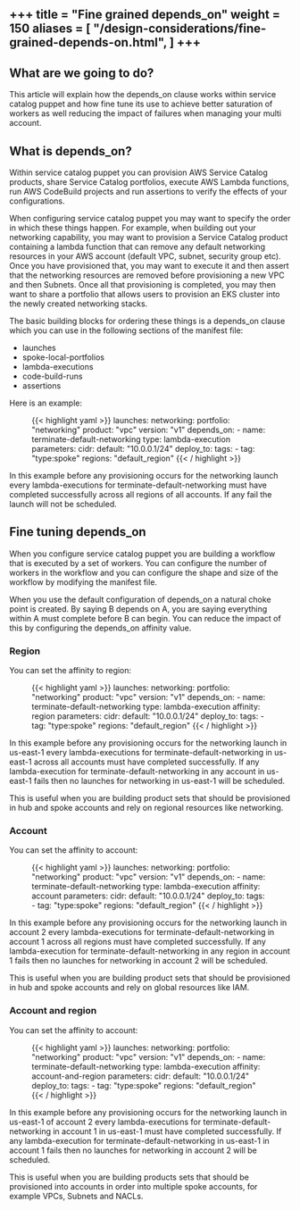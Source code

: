 +++
title = "Fine grained depends_on"
weight = 150
aliases = [
    "/design-considerations/fine-grained-depends-on.html",
]
+++
---

## What are we going to do?

This article will explain how the depends_on clause works within service catalog puppet and how fine tune its use to 
achieve better saturation of workers as well reducing the impact of failures when managing your multi account. 


## What is depends_on?

Within service catalog puppet you can provision AWS Service Catalog products, share Service Catalog portfolios, execute
AWS Lambda functions, run AWS CodeBuild projects and run assertions to verify the effects of your configurations.

When configuring service catalog puppet you may want to specify the order in which these things happen.  For example,
when building out your networking capability, you may want to provision a Service Catalog product containing a lambda 
function that can remove any default networking resources in your AWS account (default VPC, subnet, security group etc).  
Once you have provisioned that, you may want to execute it and then assert that the networking resources are removed 
before provisioning a new VPC and then Subnets.  Once all that provisioning is completed, you may then want to share a 
portfolio that allows users to provision an EKS cluster into the newly created networking stacks.

The basic building blocks for ordering these things is a depends_on clause which you can use in the following sections 
of the manifest file:

- launches
- spoke-local-portfolios
- lambda-executions
- code-build-runs
- assertions

Here is an example:

 <figure>
  {{< highlight yaml >}}
launches:
  networking:
    portfolio: "networking"
    product: "vpc"
    version: "v1"
    depends_on:
      - name: terminate-default-networking
        type: lambda-execution
    parameters:
      cidr:
        default: "10.0.0.1/24"
    deploy_to:
      tags:
        - tag: "type:spoke"
          regions: "default_region"  
  {{< / highlight >}}
 </figure>

In this example before any provisioning occurs for the networking launch every lambda-executions for 
terminate-default-networking must have completed successfully across all regions of all accounts.  If any fail the
launch will not be scheduled.


## Fine tuning depends_on

When you configure service catalog puppet you are building a workflow that is executed by a set of workers.  You can 
configure the number of workers in the workflow and you can configure the shape and size of the workflow by modifying 
the manifest file.

When you use the default configuration of depends_on a natural choke point is created.  By saying B depends on A, you 
are saying everything within A must complete before B can begin.  You can reduce the impact of this by configuring the 
depends_on affinity value.

### Region

You can set the affinity to region: 

 <figure>
  {{< highlight yaml >}}
launches:
  networking:
    portfolio: "networking"
    product: "vpc"
    version: "v1"
    depends_on:
      - name: terminate-default-networking
        type: lambda-execution
        affinity: region
    parameters:
      cidr:
        default: "10.0.0.1/24"
    deploy_to:
      tags:
        - tag: "type:spoke"
          regions: "default_region"  
  {{< / highlight >}}
 </figure>

In this example before any provisioning occurs for the networking launch in us-east-1 every lambda-executions for
terminate-default-networking in us-east-1 across all accounts must have completed successfully.  If any lambda-execution
for terminate-default-networking in any account in us-east-1 fails then no launches for networking in us-east-1 will be 
scheduled.

This is useful when you are building product sets that should be provisioned in hub and spoke accounts and rely on 
regional resources like networking.


### Account

You can set the affinity to account:

 <figure>
  {{< highlight yaml >}}
launches:
  networking:
    portfolio: "networking"
    product: "vpc"
    version: "v1"
    depends_on:
      - name: terminate-default-networking
        type: lambda-execution
        affinity: account
    parameters:
      cidr:
        default: "10.0.0.1/24"
    deploy_to:
      tags:
        - tag: "type:spoke"
          regions: "default_region"  
  {{< / highlight >}}
 </figure>

In this example before any provisioning occurs for the networking launch in account 2 every lambda-executions for
terminate-default-networking in account 1 across all regions must have completed successfully.  If any lambda-execution
for terminate-default-networking in any region in account 1 fails then no launches for networking in account 2 will be 
scheduled.

This is useful when you are building product sets that should be provisioned in hub and spoke accounts and rely on
global resources like IAM.


### Account and region

You can set the affinity to account:

 <figure>
  {{< highlight yaml >}}
launches:
  networking:
    portfolio: "networking"
    product: "vpc"
    version: "v1"
    depends_on:
      - name: terminate-default-networking
        type: lambda-execution
        affinity: account-and-region
    parameters:
      cidr:
        default: "10.0.0.1/24"
    deploy_to:
      tags:
        - tag: "type:spoke"
          regions: "default_region"  
  {{< / highlight >}}
 </figure>

In this example before any provisioning occurs for the networking launch in us-east-1 of account 2 every lambda-executions for
terminate-default-networking in account 1 in us-east-1 must have completed successfully.  If any lambda-execution
for terminate-default-networking in us-east-1 in account 1 fails then no launches for networking in account 2 will be scheduled.

This is useful when you are building products sets that should be provisioned into accounts in order into multiple spoke 
accounts, for example VPCs, Subnets and NACLs.
